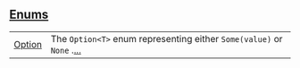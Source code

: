 
[Enums](./core-option-enums.md)
 ---
| | |
|:---|:---|
| [Option](./core-option-Option.md) | The `Option<T>`  enum representing either `Some(value)`  or `None` .[...](./core-option-Option.md) |
